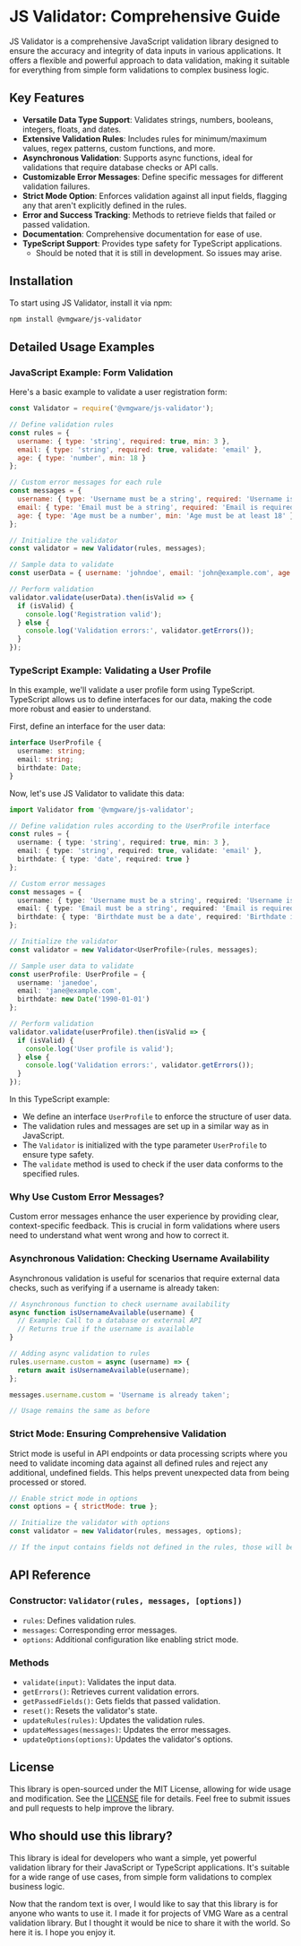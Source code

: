 # JS Validator: Comprehensive Guide

JS Validator is a comprehensive JavaScript validation library designed to ensure the accuracy and integrity of data inputs in various applications. It offers a flexible and powerful approach to data validation, making it suitable for everything from simple form validations to complex business logic.

## Key Features

- **Versatile Data Type Support**: Validates strings, numbers, booleans, integers, floats, and dates.
- **Extensive Validation Rules**: Includes rules for minimum/maximum values, regex patterns, custom functions, and more.
- **Asynchronous Validation**: Supports async functions, ideal for validations that require database checks or API calls.
- **Customizable Error Messages**: Define specific messages for different validation failures.
- **Strict Mode Option**: Enforces validation against all input fields, flagging any that aren't explicitly defined in the rules.
- **Error and Success Tracking**: Methods to retrieve fields that failed or passed validation.
- **Documentation**: Comprehensive documentation for ease of use.
- **TypeScript Support**: Provides type safety for TypeScript applications.
  - Should be noted that it is still in development. So issues may arise.

## Installation

To start using JS Validator, install it via npm:

```bash
npm install @vmgware/js-validator
```

## Detailed Usage Examples

### JavaScript Example: Form Validation

Here's a basic example to validate a user registration form:

```javascript
const Validator = require('@vmgware/js-validator');

// Define validation rules
const rules = {
  username: { type: 'string', required: true, min: 3 },
  email: { type: 'string', required: true, validate: 'email' },
  age: { type: 'number', min: 18 }
};

// Custom error messages for each rule
const messages = {
  username: { type: 'Username must be a string', required: 'Username is required', min: 'Username must be at least 3 characters' },
  email: { type: 'Email must be a string', required: 'Email is required', validate: 'Invalid email format' },
  age: { type: 'Age must be a number', min: 'Age must be at least 18' }
};

// Initialize the validator
const validator = new Validator(rules, messages);

// Sample data to validate
const userData = { username: 'johndoe', email: 'john@example.com', age: 20 };

// Perform validation
validator.validate(userData).then(isValid => {
  if (isValid) {
    console.log('Registration valid');
  } else {
    console.log('Validation errors:', validator.getErrors());
  }
});
```

### TypeScript Example: Validating a User Profile

In this example, we'll validate a user profile form using TypeScript. TypeScript allows us to define interfaces for our data, making the code more robust and easier to understand.

First, define an interface for the user data:

```typescript
interface UserProfile {
  username: string;
  email: string;
  birthdate: Date;
}
```

Now, let's use JS Validator to validate this data:

```typescript
import Validator from '@vmgware/js-validator';

// Define validation rules according to the UserProfile interface
const rules = {
  username: { type: 'string', required: true, min: 3 },
  email: { type: 'string', required: true, validate: 'email' },
  birthdate: { type: 'date', required: true }
};

// Custom error messages
const messages = {
  username: { type: 'Username must be a string', required: 'Username is required', min: 'Username must be at least 3 characters' },
  email: { type: 'Email must be a string', required: 'Email is required', validate: 'Invalid email format' },
  birthdate: { type: 'Birthdate must be a date', required: 'Birthdate is required' }
};

// Initialize the validator
const validator = new Validator<UserProfile>(rules, messages);

// Sample user data to validate
const userProfile: UserProfile = {
  username: 'janedoe',
  email: 'jane@example.com',
  birthdate: new Date('1990-01-01')
};

// Perform validation
validator.validate(userProfile).then(isValid => {
  if (isValid) {
    console.log('User profile is valid');
  } else {
    console.log('Validation errors:', validator.getErrors());
  }
});
```

In this TypeScript example:

- We define an interface `UserProfile` to enforce the structure of user data.
- The validation rules and messages are set up in a similar way as in JavaScript.
- The `Validator` is initialized with the type parameter `UserProfile` to ensure type safety.
- The `validate` method is used to check if the user data conforms to the specified rules.

### Why Use Custom Error Messages?

Custom error messages enhance the user experience by providing clear, context-specific feedback. This is crucial in form validations where users need to understand what went wrong and how to correct it.

### Asynchronous Validation: Checking Username Availability

Asynchronous validation is useful for scenarios that require external data checks, such as verifying if a username is already taken:

```javascript
// Asynchronous function to check username availability
async function isUsernameAvailable(username) {
  // Example: Call to a database or external API
  // Returns true if the username is available
}

// Adding async validation to rules
rules.username.custom = async (username) => {
  return await isUsernameAvailable(username);
};

messages.username.custom = 'Username is already taken';

// Usage remains the same as before
```

### Strict Mode: Ensuring Comprehensive Validation

Strict mode is useful in API endpoints or data processing scripts where you need to validate incoming data against all defined rules and reject any additional, undefined fields. This helps prevent unexpected data from being processed or stored.

```javascript
// Enable strict mode in options
const options = { strictMode: true };

// Initialize the validator with options
const validator = new Validator(rules, messages, options);

// If the input contains fields not defined in the rules, those will be flagged as errors
```

## API Reference

### Constructor: `Validator(rules, messages, [options])`

- `rules`: Defines validation rules.
- `messages`: Corresponding error messages.
- `options`: Additional configuration like enabling strict mode.

### Methods

- `validate(input)`: Validates the input data.
- `getErrors()`: Retrieves current validation errors.
- `getPassedFields()`: Gets fields that passed validation.
- `reset()`: Resets the validator's state.
- `updateRules(rules)`: Updates the validation rules.
- `updateMessages(messages)`: Updates the error messages.
- `updateOptions(options)`: Updates the validator's options.

## License

This library is open-sourced under the MIT License, allowing for wide usage and modification. See the [LICENSE](LICENSE) file for details. Feel free to submit issues and pull requests to help improve the library.

## Who should use this library?

This library is ideal for developers who want a simple, yet powerful validation library for their JavaScript or TypeScript applications. It's suitable for a wide range of use cases, from simple form validations to complex business logic.

Now that the random text is over, I would like to say that this library is for anyone who wants to use it. I made it for projects of VMG Ware as a central validation library. But I thought it would be nice to share it with the world. So here it is. I hope you enjoy it.
